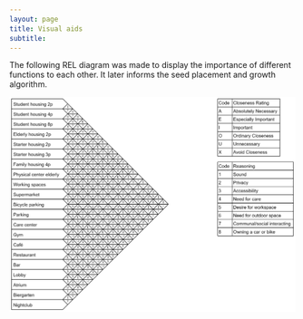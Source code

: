 ```yaml
---
layout: page
title: Visual aids
subtitle: 
---
```


The following REL diagram was made to display the importance of different functions to each other. It later informs the seed placement and growth algorithm.

![REL](/assets/img/rel.png)